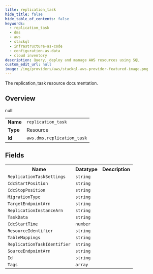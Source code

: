 ```yaml
---
title: replication_task
hide_title: false
hide_table_of_contents: false
keywords:
  - replication_task
  - dms
  - aws
  - stackql
  - infrastructure-as-code
  - configuration-as-data
  - cloud inventory
description: Query, deploy and manage AWS resources using SQL
custom_edit_url: null
image: /img/providers/aws/stackql-aws-provider-featured-image.png
---
```

The replication_task resource documentation.

## Overview
<table><tbody>
<tr><td><b>Name</b></td><td><code>replication_task</code></td></tr>
<tr><td><b>Type</b></td><td>Resource</td></tr>
null
<tr><td><b>Id</b></td><td><code>aws.dms.replication_task</code></td></tr>
</tbody></table>

## Fields
<table><tbody>
<tr><th>Name</th><th>Datatype</th><th>Description</th></tr>
<tr><td><code>ReplicationTaskSettings</code></td><td><code>string</code></td><td></td></tr><tr><td><code>CdcStartPosition</code></td><td><code>string</code></td><td></td></tr><tr><td><code>CdcStopPosition</code></td><td><code>string</code></td><td></td></tr><tr><td><code>MigrationType</code></td><td><code>string</code></td><td></td></tr><tr><td><code>TargetEndpointArn</code></td><td><code>string</code></td><td></td></tr><tr><td><code>ReplicationInstanceArn</code></td><td><code>string</code></td><td></td></tr><tr><td><code>TaskData</code></td><td><code>string</code></td><td></td></tr><tr><td><code>CdcStartTime</code></td><td><code>number</code></td><td></td></tr><tr><td><code>ResourceIdentifier</code></td><td><code>string</code></td><td></td></tr><tr><td><code>TableMappings</code></td><td><code>string</code></td><td></td></tr><tr><td><code>ReplicationTaskIdentifier</code></td><td><code>string</code></td><td></td></tr><tr><td><code>SourceEndpointArn</code></td><td><code>string</code></td><td></td></tr><tr><td><code>Id</code></td><td><code>string</code></td><td></td></tr><tr><td><code>Tags</code></td><td><code>array</code></td><td></td></tr>
</tbody></table>